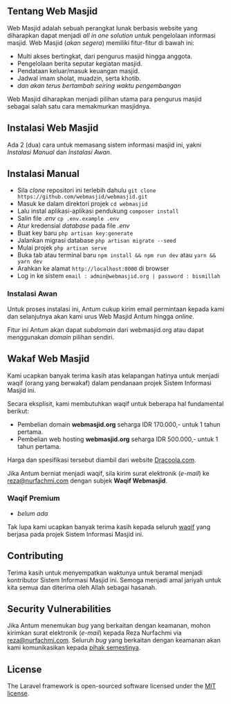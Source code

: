 ## Tentang Web Masjid

Web Masjid adalah sebuah perangkat lunak berbasis website yang diharapkan dapat menjadi *all in one solution* untuk pengelolaan informasi masjid. Web Masjid (*akan segera*) memiliki fitur-fitur di bawah ini:

- Multi akses bertingkat, dari pengurus masjid hingga anggota.
- Pengelolaan berita seputar kegiatan masjid.
- Pendataan keluar/masuk keuangan masjid.
- Jadwal imam sholat, muadzin, serta khotib.
- *dan akan terus bertambah seiring waktu pengembangan*

Web Masjid diharapkan menjadi pilihan utama para pengurus masjid sebagai salah satu cara memakmurkan masjidnya.

## Instalasi Web Masjid

Ada 2 (dua) cara untuk memasang sistem informasi masjid ini, yakni *Instalasi Manual* dan *Instalasi Awan*.

## Instalasi Manual

- Sila *clone* repositori ini terlebih dahulu
    `git clone https://github.com/webmasjid/webmasjid.git`
- Masuk ke dalam direktori projek
    `cd webmasjid`
- Lalu instal aplikasi-aplikasi pendukung
    `composer install`
- Salin file *.env*
    `cp .env.example .env`
- Atur kredensial *database* pada file *.env*
- Buat key baru
    `php artisan key:generate`
- Jalankan migrasi database
    `php artisan migrate --seed`
- Mulai projek
    `php artisan serve`
- Buka tab atau terminal baru
    `npm install && npm run dev`
  atau
    `yarn && yarn dev`
- Arahkan ke alamat `http://localhost:8000` di browser
- Log in ke sistem
    `email : admin@webmasjid.org | password : bismillah`

### Instalasi Awan

Untuk proses instalasi ini, Antum cukup kirim email permintaan kepada kami dan selanjutnya akan kami urus Web Masjid Antum hingga *online*.

Fitur ini Antum akan dapat *subdomain* dari webmasjid.org atau dapat menggunakan *domain* pilihan sendiri.

## Wakaf Web Masjid

Kami ucapkan banyak terima kasih atas kelapangan hatinya untuk menjadi waqif (orang yang berwakaf) dalam pendanaan projek Sistem Informasi Masjid ini.

Secara eksplisit, kami membutuhkan waqif untuk beberapa hal fundamental berikut:

- Pembelian domain **webmasjid.org** seharga IDR 170.000,- untuk 1 tahun pertama.
- Pembelian web hosting **webmasjid.org** seharga IDR 500.000,- untuk 1 tahun pertama.

Harga dan spesifikasi tersebut diambil dari website [Dracoola.com](https://dracoola.com).

Jika Antum berniat menjadi waqif, sila kirim surat elektronik (*e-mail*) ke [reza@nurfachmi.com](mailto:reza@nurfachmi.com) dengan subjek **Waqif Webmasjid**.

### Waqif Premium

- *belum ada*

Tak lupa kami ucapkan banyak terima kasih kepada seluruh [waqif](https://github.com/webmasjid/webmasjid/WAQIF.md) yang berjasa pada projek Sistem Informasi Masjid ini.

## Contributing

Terima kasih untuk menyempatkan waktunya untuk beramal menjadi kontributor Sistem Informasi Masjid ini. Semoga menjadi amal jariyah untuk kita semua dan diterima oleh Allah sebagai hasanah.

## Security Vulnerabilities

Jika Antum menemukan *bug* yang berkaitan dengan keamanan, mohon kirimkan surat elektronik (*e-mail*) kepada Reza Nurfachmi via [reza@nurfachmi.com](mailto:reza@nurfachmi.com). Seluruh *bug* yang berkaitan dengan keamanan akan kami komunikasikan kepada [pihak semestinya](https://laravel.com).

## License

The Laravel framework is open-sourced software licensed under the [MIT license](https://opensource.org/licenses/MIT).
